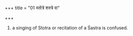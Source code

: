 +++
title = "01 स्तोत्रे शस्त्रे वा"

+++
1. a singing of Stotra or recitation of a Śastra is confused.
